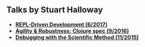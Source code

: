 Talks by Stuart Halloway
------------------------

* **[REPL-Driven Development (6/2017)](REPLDrivenDevelopment.md)**
* **[Agility & Robustness: Clojure spec (9/2016)](AgilityRobustnessClojureSpec.md)**
* **[Debugging with the Scientific Method (11/2015)](DebuggingWithTheScientificMethod.md)**